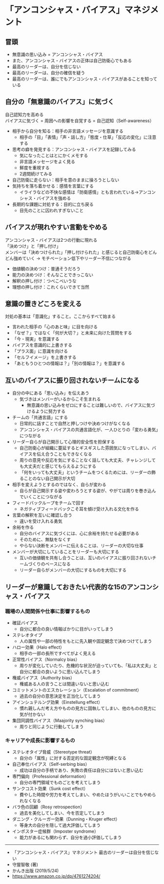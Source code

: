 # 「アンコンシャス・バイアス」マネジメント
## 冒頭
- 無意識の思い込み = アンコンシャス・バイアス
- また、アンコンシャス・バイアスの正体は自己防衛心でもある
- 最高のリーダーは、自分を信じない
- 最高のリーダーは、自分の確信を疑う
- 最高のリーダーは、誰にでもアンコンシャス・バイアスがあることを知っている

## 自分の「無意識のバイアス」に気づく
自己認知力を高める<br>
バイアスに気づく = 周囲への影響を自覚する = 自己認知（Self-awareness）

- 相手から自分を知る：相手の非言語メッセージを意識する
  - 相手の「目」「表情」「声・話し方」「態度・仕草」「反応の変化」に注意する
- 思考の癖を発見する：アンコンシャス・バイアスを記録してみる
  - 気になったことはとにかくメモする
  - 非言語メッセージをよく見る
  - 鮮度を重視する
  - 2週間続けてみる
- 自己防衛に走らない：相手を意のままに操ろうとしない
- 気持ちを落ち着かせる：感情を言葉にする
  - イライラなどの不快な感情は「防衛感情」とも言われている→アンコンシャス・バイアスを強める
- 長期的な課題に対処する：目的に立ち戻る
  - 目先のことに囚われすぎないこと

## バイアスが現れやすい言動をやめる
アンコンシャス・バイアスは2つの行動に現れる<br>
「決めつけ」と「押し付け」<br>
メンバーは「決めつけられた」「押し付けられた」と感じると自己防衛心をどんどん強めていく → モチベーション低下やリーダー不信につながる

- 価値観の決めつけ：普通そうだろう
- 能力の決めつけ：そんなことできっこない
- 解釈の押し付け：つべこべいうな
- 理想の押し付け：これくらいできて当然

## 意識の置きどころを変える
対処の基本は「意識化」すること。ここからすべて始まる

- 言われた相手の「心のあと味」に目を向ける
- 「なぜ？」ではなく「何が大切？」と未来に向けた質問をする
- 「今・現実」を意識する
- バイアスを意識的に上書きする
- 「プラス面」に意識を向ける
- 「セルフイメージ」を上書きする
- 「あともうひとつの情報は？」「別の情報は？」を意識する

## 互いのバイアスに振り回されないチームになる
- 自分の中にある「思い込み」を伝えあう
  - 気づきはメンバーがいるからこそ生まれる
    - 無意識の思い込みをゼロにすることは難しいので、バイアスに気づけるように努力する
- チームの「共通言語」にする
  - 日常的に話すことで自然と押しつけや決めつけがなくなる
  - アンコンシャス・バイアスの共通言語化が、一人ひとりの「変わる勇気」につながる
- リーダー自らが自己開示して心理的安全性を担保する
  - 自己防衛心が組織に蔓延するとギスギスした雰囲気になってしまい、バイアスを伝え合うこともできなくなる
  - 周りの意見や反応を気にすることなく話しても大丈夫、チャレンジしても大丈夫だと感じてもらえるようにする
  - 「何をいっても大丈夫」というチームをつくるためには、リーダーの飾ることのない自己開示が大切
- 相手を変えようとするのではなく、自らが変わる
  - 自らが自己開示する姿や変わろうとする姿が、やがては周りを巻き込んでいくことにつながる
- フィードバックループをチームで回す
  - ネガティブフィードバックこそ耳を傾け受け入れる文化を作る
- 言葉の解釈を互いに確認し合う
  - 違いを受け入れる勇気
- 余裕を作る
  - 自分のバイアスに気づくには、心に余裕を持たせる必要がある
  - そのために、無駄をなくす
  - やらない決断をメンバーに伝えることは、リーダーの大切な仕事
- メンバーが大切にしていることをリーダーも大切にする
  - 互いの価値観を共有し合うことは、互いのバイアスに振り回されないチームづくりのベースになる
  - リーダー自らがメンバーの大切にするものを大切にする

## リーダーが意識しておきたい代表的な15のアンコンシャス・バイアス
### 職場の人間関係や仕事に影響するもの
- 確証バイアス
  - 自分に都合の良い情報ばかりに目がいってしまう
- ステレオタイプ
  - 人の属性や一部の特性をもとに先入観や固定観念で決めつけてしまう
- ハロー効果（Halo effect）
  - 相手の一部の長所ですべてがよく見える
- 正常性バイアス（Normalcy bias）
  - 周りが変化していたり、危機的な状況が迫っていても、「私は大丈夫」と自分に都合の良いように思い込んでしまう
- 権威バイアス（Authority bias）
  - 権威ある人の言うことは間違いないと思い込む
- コミットメントのエスカレーション（Escalation of commitment）
  - 過去の自分の意思決定を正当化してしまう
- アインシュテルング効果（Einstellung effect）
  - 慣れ親しんだ考え方やものの見方に固執してしまい、他のものの見方に気が付かない
- 集団同調性バイアス（Maajority synching bias）
  - 周りと同じように行動してしまう

### キャリアや成長に影響するもの
- ステレオタイプ脅威（Stereotype threat）
  - 自分の「属性」に対する否定的な固定観念が呪縛となる
- 自己奉仕バイアス（Self-serbing bias）
  - 成功は自分の手柄であり、失敗の責任は自分にはないと思い込む
- 専門偏向（Professional deformation）
  - 自分の専門領域でものごとを考えてしまう
- サンクコスト効果（Sunk cost effect）
  - 費やした時間や労力を考えてしまい、やめたほうがいいことでもやめられなくなる
- バラ色の回顧（Rosy retrospection）
  - 過去を美化してしまい、今を否定してしまう
- ダニング・クルーガー効果（Dunning・Kruger effect）
  - 等身大の自分を隠して過大評価してしまう
- インポスター症候群（Imposter syndrome）
  - 能力があるにも関わらず、自分を過小評価してしまう

---

- 「アンコンシャス・バイアス」マネジメント 最古のリーダーは自分を信じない
- 守屋智敬 (著)
- かんき出版 (2019/5/24)
- https://www.amazon.co.jp/dp/4761274204/

